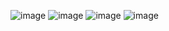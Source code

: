 ![image](https://github.com/younlea/SE_ProDS/assets/1435846/ec23a394-2cd2-4c32-afbc-200d90702d19)
![image](https://github.com/younlea/SE_ProDS/assets/1435846/601fdfd3-73d0-473c-80b2-4ced880a3d01)
![image](https://github.com/younlea/SE_ProDS/assets/1435846/c85ecef5-fa0b-4a7d-a984-b24c653f59cd)
![image](https://github.com/younlea/SE_ProDS/assets/1435846/ea22652d-c15e-47d9-81b1-8ea6c64a5203)

